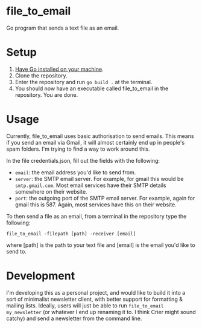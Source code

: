 # file_to_email
Go program that sends a text file as an email.

# Setup
1. [Have Go installed on your machine](https://golang.org/doc/install).
2. Clone the repository.
3. Enter the repository and run `go build .` at the terminal.
4. You should now have an executable called file_to_email in the repository. You are done.

# Usage
Currently, file_to_email uses basic authorisation to send emails. This means if you send an email via Gmail, it will almost certainly end up in people's spam folders. I'm trying to find a way to work around this.

In the file credentials.json, fill out the fields with the following:

- `email`: the email address you'd like to send from.
- `server`: the SMTP email server. For example, for gmail this would be `smtp.gmail.com`. Most email services have their SMTP details somewhere on their website.
- `port`: the outgoing port of the SMTP email server. For example, again for gmail this is 587. Again, most services have this on their website.

To then send a file as an email, from a terminal in the repository type the following:

`file_to_email -filepath [path] -receiver [email]`

where [path] is the path to your text file and [email] is the email you'd like to send to.

# Development
I'm developing this as a personal project, and would like to build it into a sort of minimalist newsletter client, with better support for formatting & mailing lists. Ideally, users will just be able to run `file_to_email my_newsletter` (or whatever I end up renaming it to. I think Crier might sound catchy) and send a newsletter from the command line.
